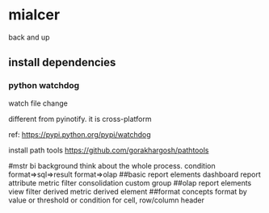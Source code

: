 # mialcer
back and up
## install dependencies
### python watchdog
watch file change

different from pyinotify. it is cross-platform

ref: https://pypi.python.org/pypi/watchdog

install path tools https://github.com/gorakhargosh/pathtools

#mstr bi background
think about the whole process.
condition format=>sql=>result format=>olap
##basic report elements
dashboard
report
attribute
metric
filter
consolidation
custom group
##olap report elements
view filter
derived metric
derived element
##format concepts
format by value or threshold or condition for cell, row/column header
